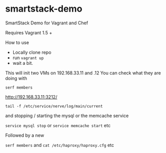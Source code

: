 smartstack-demo
===============

SmartStack Demo for Vagrant and Chef

Requires Vagrant 1.5 +

How to use
* Locally clone repo
* run ```vagrant up```
* wait a bit.

This will init two VMs on 192.168.33.11 and .12
You can check what they are doing with

```serf members```

http://192.168.33.11:3212/

```tail -f /etc/service/nerve/log/main/current```

and stopping / starting the mysql or the memcache service

```service mysql stop``` or ```service memcache start``` etc

Followed by a new

```serf members``` and ```cat /etc/haproxy/haproxy.cfg``` etc
